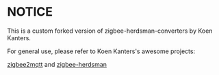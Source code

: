# NOTICE

This is a custom forked version of zigbee-herdsman-converters by Koen Kanters.

For general use, please refer to Koen Kanters's awesome projects:

[zigbee2mqtt](https://github.com/Koenkk/zigbee2mqtt) and [zigbee-herdsman](https://github.com/Koenkk/zigbee-herdsman)